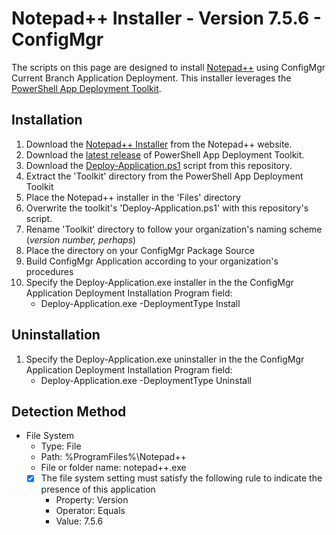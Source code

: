 # Notepad++ Installer - Version 7.5.6 - ConfigMgr

The scripts on this page are designed to install [Notepad++](https://notepad-plus-plus.org/) using ConfigMgr Current Branch Application Deployment. This installer leverages the [PowerShell App Deployment Toolkit](http://psappdeploytoolkit.com/).

## Installation

1. Download the [Notepad++ Installer](https://notepad-plus-plus.org/repository/7.x/7.5.6/npp.7.5.6.Installer.x64.exe) from the Notepad++ website.
1. Download the [latest release](https://github.com/PSAppDeployToolkit/PSAppDeployToolkit/releases/latest) of PowerShell App Deployment Toolkit.
1. Download the [Deploy-Application.ps1](https://github.com/aentringer/CMAppScripts/raw/master/Notepad++/Deploy-Application.ps1) script from this repository.
1. Extract the 'Toolkit' directory from the PowerShell App Deployment Toolkit
1. Place the Notepad++ installer in the 'Files' directory
1. Overwrite the toolkit's 'Deploy-Application.ps1' with this repository's script.
1. Rename 'Toolkit' directory to follow your organization's naming scheme (*version number, perhaps*)
1. Place the directory on your ConfigMgr Package Source
1. Build ConfigMgr Application according to your organization's procedures
1. Specify the Deploy-Application.exe installer in the the ConfigMgr Application Deployment Installation Program field:
    * Deploy-Application.exe -DeploymentType Install

## Uninstallation

1. Specify the Deploy-Application.exe uninstaller in the the ConfigMgr Application Deployment Installation Program field:
    * Deploy-Application.exe -DeploymentType Uninstall

## Detection Method

* File System
  * Type: File
  * Path: %ProgramFiles%\Notepad++
  * File or folder name: notepad++.exe
  * [X] The file system setting must satisfy the following rule to indicate the presence of this application
    * Property: Version
    * Operator: Equals
    * Value: 7.5.6
